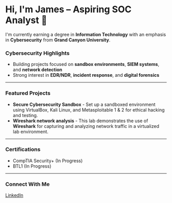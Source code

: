# Hi, I'm James – Aspiring SOC Analyst 👋

I'm currently earning a degree in **Information Technology** with an emphasis in **Cybersecurity** from **Grand Canyon University**.

###  Cybersecurity Highlights
- Building projects focused on **sandbox environments**, **SIEM systems**, and **network detection**
- Strong interest in **EDR/NDR**, **incident response**, and **digital forensics**

---

###  Featured Projects
- **Secure Cybersecurity Sandbox** - Set up a sandboxed environment using VirtualBox, Kali Linux, and Metasploitable 1 & 2 for ethical hacking and testing.
- **Wireshark network analysis** - This lab demonstrates the use of **Wireshark** for capturing and analyzing network traffic in a virtualized lab environment.

---

###  Certifications
- CompTIA Security+ (In Progress)  
- BTL1 (In Progress)

---

###  Connect With Me
[LinkedIn](https://www.linkedin.com/in/james-darling-432348255?lipi=urn%3Ali%3Apage%3Ad_flagship3_profile_view_base_contact_details%3BgofqBsbKSRa0nR0oFJlMhg%3D%3D)





